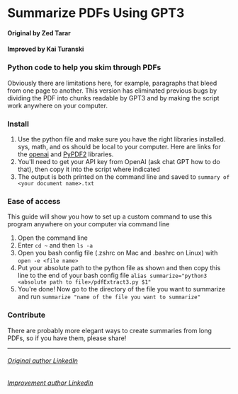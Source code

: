 # Summarize PDFs Using GPT3
#### Original by Zed Tarar
#### Improved by Kai Turanski

### Python code to help you skim through PDFs
Obviously there are limitations here, for example, paragraphs that bleed from one page to another. This version has eliminated previous bugs by dividing the PDF into chunks readable by GPT3 and by making the script work anywhere on your computer. 

### Install
1. Use the python file and make sure you have the right libraries installed. sys, math, and os should be local to your computer. Here are links for the [openai](https://github.com/openai/openai-python) and [PyPDF2](https://pypdf2.readthedocs.io/en/3.0.0/user/installation.html) libraries.
2. You'll need to get your API key from OpenAI (ask chat GPT how to do that), then copy it into the script where indicated 
3. The output is both printed on the command line and saved to ```summary of <your document name>.txt```

### Ease of access
This guide will show you how to set up a custom command to use this program anywhere on your computer via command line

1. Open the command line
2. Enter ```cd ~``` and then ```ls -a```
3. Open you bash config file (.zshrc on Mac and .bashrc on Linux) with ```open -e <file name>```
4. Put your absolute path to the python file as shown and then copy this line to the end of your bash config file ```alias summarize="python3 <absolute path to file>/pdfExtract3.py $1"``` 
5. You're done! Now go to the directory of the file you want to summarize and run ```summarize "name of the file you want to summarize"```

### Contribute
There are probably more elegant ways to create summaries from long PDFs, so if you have them, please share! 

---
###### [Original author LinkedIn](http://linkedin.com/in/zed-tarar/) 
###### [Improvement author LinkedIn](https://www.linkedin.com/in/kaituranski/)
